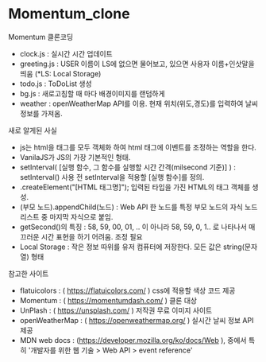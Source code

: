 # Momentum_clone
Momentum 클론코딩
- clock.js : 실시간 시간 업데이트
- greeting.js : USER 이름이 LS에 없으면 물어보고, 있으면 사용자 이름+인삿말을 띄움 (*LS: Local Storage)
- todo.js : ToDoList 생성
- bg.js : 새로고침할 때 마다 배경이미지를 랜덤하게
- weather : openWeatherMap API를 이용. 현재 위치(위도,경도)를 입력하여 날씨 정보를 가져옴.

새로 알게된 사실
- js는 html을 태그를 모두 객체화 하여 html 태그에 이벤트를 조정하는 역할을 한다.
- VanilaJS가 JS의 가장 기본적인 형태.
- setInterval( [실행 함수, 그 함수를 실행할 시간 간격(milsecond 기준)] ) 
   : setInterval() 사용 전 setInterval을 적용할 [실행 함수]를 정의.
- .createElement("[HTML 태그명]"); 입력된 타입을 가진 HTML의 태그 객체를 생성.
- (부모 노드).appendChild(노드) : Web API 한 노드를 특정 부모 노드의 자식 노드 리스트 중 마지막 자식으로 붙임.
- getSecond()의 특징 : 58, 59, 00, 01, .. 이 아니라 58, 59, 0, 1.. 로 나타나서 매끄러운 시간 표현을 하기 어려움. 조정 필요
- Local Storage : 작은 정보 따위를 유저 컴퓨터에 저장한다. 모든 값은 string(문자열) 형태

참고한 사이트
- flatuicolors : ( https://flatuicolors.com/ ) css에 적용할 색상 코드 제공
- Momentum : ( https://momentumdash.com/ ) 클론 대상
- UnPlash : ( https://unsplash.com/ ) 저작권 무료 이미지 사이트
- openWeatherMap : ( https://openweathermap.org/ ) 실시간 날씨 정보 API 제공
- MDN web docs : (https://developer.mozilla.org/ko/docs/Web ), 중에서 특히 '개발자를 위한 웹 기술 > Web API > event reference'
